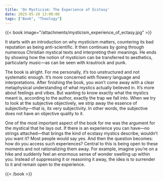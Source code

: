 ```yaml
---
title: 'On Mysticism: The Experience of Ecstasy'
date: 2025-05-20 13:00:00
tags: ["Book", "Theology"]
---
```



{{< book image="/attachments/mysticism_experience_of_ectasy.jpg" >}}

It starts with an introduction on why mysticism matters, countering its bad reputation as being anti-scientific. It then continues by going through numerous Christian mystical texts and interpreting their meanings. He ends by showing how the notion of mysticism can be transferred to aesthetics, particularly music—as can be seen with krautrock and punk.

The book is alright. For me personally, it’s too unstructured and not systematic enough. It’s more concerned with flowery language and interpretations. After finishing the book, you won’t come away with a clear metaphysical understanding of what mystics actually believed in. It’s more about feelings and vibes. But wanting to know exactly what the mystics meant is, according to the author, exactly the trap we fall into. When we try to look at the subjective objectively, we strip away the essence of subjectivity—that is, its very subjectivity. In other words, the subjective does not have an objective quality to it.

One of the most important aspect of the book for me was the argument for the mystical that he lays out. If there is an experience you can have—no strings attached—that brings the kind of ecstasy mystics describe, wouldn’t you want it?
Most people would say yes. And then the question becomes: how do you access such experiences?
Central to this is being open to these moments and not rationalizing them away. For example, imagine you’re on a hike and suddenly feel an enormous sense of wonder swelling up within you. Instead of suppressing it or reasoning it away, the idea is to surrender to it and remain open to the experience.

{{< /book >}}
